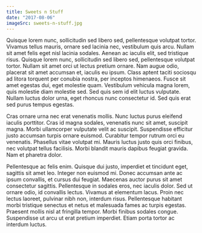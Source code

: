 ```yaml
---
title: Sweets n Stuff
date: "2017-08-06"
imageSrc: sweets-n-stuff.jpg
---
```


Quisque lorem nunc, sollicitudin sed libero sed, pellentesque volutpat tortor. Vivamus tellus mauris, ornare sed lacinia nec, vestibulum quis arcu. Nullam sit amet felis eget nisl lacinia sodales. Aenean ac iaculis elit, sed tristique risus. Quisque lorem nunc, sollicitudin sed libero sed, pellentesque volutpat tortor. Nullam sit amet orci ut lectus pretium ornare. Nam augue odio, placerat sit amet accumsan et, iaculis eu ipsum. Class aptent taciti sociosqu ad litora torquent per conubia nostra, per inceptos himenaeos. Fusce sit amet egestas dui, eget molestie quam. Vestibulum vehicula magna lorem, quis molestie diam molestie sed. Sed quis sem id elit luctus vulputate. Nullam luctus dolor urna, eget rhoncus nunc consectetur id. Sed quis erat sed purus tempus egestas.

Cras ornare urna nec erat venenatis mollis. Nunc luctus purus eleifend iaculis porttitor. Cras id magna sodales, venenatis nunc sit amet, suscipit magna. Morbi ullamcorper vulputate velit ac suscipit. Suspendisse efficitur justo accumsan turpis ornare euismod. Curabitur tempor rutrum orci eu venenatis. Phasellus vitae volutpat mi. Mauris luctus justo quis orci finibus, nec volutpat tellus facilisis. Morbi blandit mauris dapibus feugiat gravida. Nam et pharetra dolor.

Pellentesque ac felis enim. Quisque dui justo, imperdiet et tincidunt eget, sagittis sit amet leo. Integer non euismod mi. Donec accumsan ante ac ipsum convallis, et cursus dui feugiat. Maecenas auctor purus sit amet consectetur sagittis. Pellentesque in sodales eros, nec iaculis dolor. Sed ut ornare odio, id convallis lectus. Vivamus at elementum lacus. Proin nec lectus laoreet, pulvinar nibh non, interdum risus. Pellentesque habitant morbi tristique senectus et netus et malesuada fames ac turpis egestas. Praesent mollis nisl at fringilla tempor. Morbi finibus sodales congue. Suspendisse ut arcu ut erat pretium imperdiet. Etiam porta tortor ac interdum luctus.